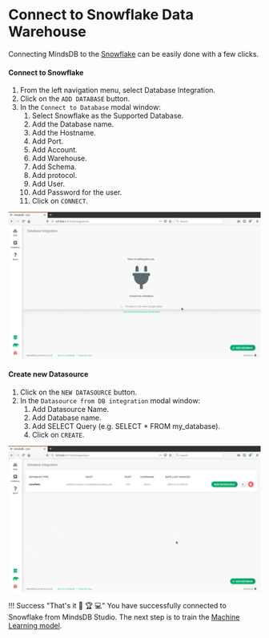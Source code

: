 # Connect to Snowflake Data Warehouse

Connecting MindsDB to the [Snowflake](https://www.snowflake.com/) can be easily done with a few clicks.

#### Connect to Snowflake

1. From the left navigation menu, select Database Integration.
2. Click on the `ADD DATABASE` button.
3. In the `Connect to Database` modal window:
    1. Select Snowflake as the Supported Database.
    2. Add the Database name.
    3. Add the Hostname.
    4. Add Port.
    5. Add Account.
    6. Add Warehouse.
    7. Add Schema.
    8. Add protocol.
    9. Add User.
    10. Add Password for the user.
    11. Click on `CONNECT`.

![Connect to Snowflake](/assets/data/snowflake.gif)

#### Create new Datasource

1. Click on the `NEW DATASOURCE` button.
2. In the `Datasource from DB integration` modal window:
    1. Add Datasource Name.
    2. Add Database name.
    3. Add SELECT Query (e.g. SELECT * FROM my_database).
    4. Click on `CREATE`.

![Create Snowflake Datasource](/assets/data/snowflake-ds.gif)

!!! Success "That's it :tada: :trophy:  :computer:"
    You have successfully connected to Snowflake from MindsDB Studio. The next step is to train the [Machine Learning model](/model/train).

